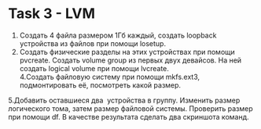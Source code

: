 # Task 3 - LVM

1. Создать 4 файла размером 1Гб каждый, создать loopback устройства из файлов при помощи losetup.    
2. Создать физические разделы на этих устройствах при помощи pvcreate. Создать volume group из первых двух девайсов. На ней создать logical volume при помощи lvcreate.     
4.Создать файловую систему при помощи mkfs.ext3, подмонтировать её, посмотреть какой размер.    

5.Добавить оставшиеся два  устройства в группу. Изменить размер логического тома, затем размер файловой системы. Проверить размер при помощи df. В качестве результата сделать два скриншота команд.    

